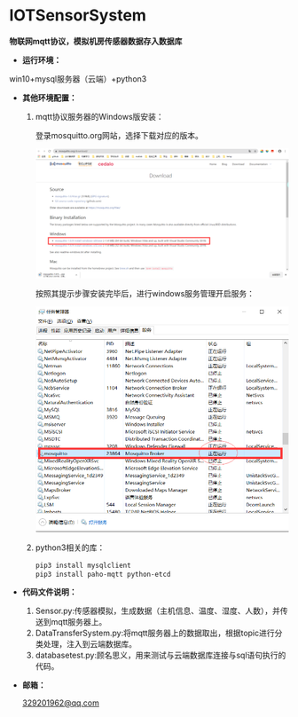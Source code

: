 # IOTSensorSystem
**物联网mqtt协议，模拟机房传感器数据存入数据库**

+ **运行环境：**

win10+mysql服务器（云端）+python3

+ **其他环境配置：**

  1. mqtt协议服务器的Windows版安装：

     登录mosquitto.org网站，选择下载对应的版本。

     ![](https://github.com/ZHOUTREEMAN/IOTSensorSystem/blob/master/pic/%E5%AE%89%E8%A3%85mqtt%E5%8D%8F%E8%AE%AE%E6%9C%8D%E5%8A%A1%E5%99%A8.png)

     按照其提示步骤安装完毕后，进行windows服务管理开启服务：

     ![](pic\开启服务.png)

  2. python3相关的库：

     ```shell
     pip3 install mysqlclient
     pip3 install paho-mqtt python-etcd
     ```

     

+ **代码文件说明：**

  1. Sensor.py:传感器模拟，生成数据（主机信息、温度、湿度、人数），并传送到mqtt服务器上。
  2. DataTransferSystem.py:将mqtt服务器上的数据取出，根据topic进行分类处理，注入到云端数据库。
  3. databasetest.py:顾名思义，用来测试与云端数据库连接与sql语句执行的代码。

+ **邮箱：**

  329201962@qq.com

  





